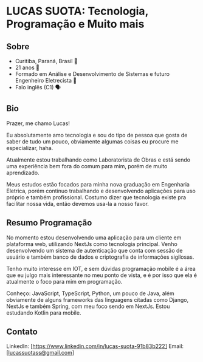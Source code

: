 # LUCAS SUOTA: Tecnologia, Programação e Muito mais

## Sobre 
 
- Curitiba, Paraná, Brasil 📍
- 21 anos 🙋
- Formado em Análise e Desenvolvimento de Sistemas e futuro Engenheiro Eletrecista 📖
- Falo inglês (C1) 🗣️

## Bio

Prazer, me chamo Lucas!

Eu absolutamente amo tecnologia e sou do tipo de pessoa que gosta de saber de tudo um pouco, obviamente algumas coisas eu procure me especializar, haha. 

Atualmente estou trabalhando como Laboratorista de Obras e está sendo uma experiência bem fora do comum para mim, porém de muito aprendizado.

Meus estudos estão focados para minha nova graduação em Engenharia Eletrica, porém continuo trabalhando e desenvolvendo aplicações para uso próprio e também profissional. Costumo dizer que tecnologia existe pra facilitar nossa vida, então devemos usa-la a nosso favor.

## Resumo Programação

No momento estou desenvolvendo uma aplicação para um cliente em plataforma web, utilizando NextJs como tecnologia principal. Venho desenvolvendo um sistema de autenticação que conta com sessão de usuário e também banco de dados e criptografia de informações sigilosas.

Tenho muito interesse em IOT, e sem dúvidas programação mobile é a área que eu julgo mais interessante no meu ponto de vista, e é por isso que ela é atualmente o foco para mim em programação.

Conheço: JavaScript, TypeScript, Python, um pouco de Java, além obviamente de alguns frameworks das linguagens citadas como Django, NextJs e também Spring, com meu foco sendo em NextJs. Estou estudando Kotlin para mobile.

## Contato

LinkedIn: [https://www.linkedin.com/in/lucas-suota-91b83b222]
Email: [lucassuotass@gmail.com]



